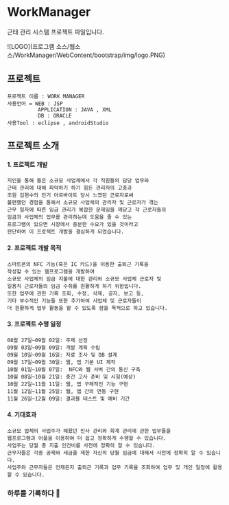 # WorkManager
근태 관리 시스템 프로젝트 파일입니다.

![LOGO](프로그램 소스/웹소스/WorkManager/WebContent/bootstrap/img/logo.PNG)

 ## 프로젝트
    프로젝트 이름 : WORK MANAGER 
    사용언어 = WEB : JSP
              APPLICATION : JAVA , XML
              DB : ORACLE
    사용Tool : eclipse , androidStudio

## 프로젝트 소개

#### 1. 프로젝트 개발 
    지인을 통해 들은 소규모 사업체에서 각 직원들의 담당 업무와 
    근태 관리에 대해 파악하기 하기 힘든 관리자의 고충과 
    조원 김현수의 단기 아르바이트 당시 느꼈던 근로자로써 
    불편했던 경험을 통해서 소규모 사업체의 관리자 및 근로자가 겪는 
    근무 일자에 따른 임금 관리가 복잡한 문제임을 깨닫고 각 근로자들의 
    임금과 사업체의 업무를 관리하는데 도움을 줄 수 있는 
    프로그램이 있으면 시장에서 충분한 수요가 있을 것이라고 
    판단하여 이 프로젝트 개발을 결심하게 되었습니다.

#### 2. 프로젝트 개발 목적
    스마트폰의 NFC 기능(혹은 IC 카드)을 이용한 출퇴근 기록을 
    작성할 수 있는 웹프로그램을 개발하여 
    소규모 사업체의 임금 지불에 대한 관리와 소규모 사업체 근로자 및 
    일용직 근로자들의 임금 수취를 원활하게 하기 위함입니다. 
    또한 업무에 관한 기록 조회, 수정, 삭제, 공지, 보고 등, 
    기타 부수적인 기능들 또한 추가하여 사업체 및 근로자들이 
    더 원활하게 업무 활동을 할 수 있도록 함을 목적으로 하고 있습니다.


#### 3. 프로젝트 수행 일정 
    08월 27일~09월 02일: 주제 선정
    09월 03일~09월 09일: 개발 계획 수립
    09월 10일~09월 16일: 자료 조사 및 DB 설계
    09월 17일~09월 30일: 웹, 앱 기본 UI 제작
    10월 01일~10월 07일:  NFC와 웹 서버 간의 통신 구축
    10월 08일~10월 21일: 중간 고사 준비 및 시험(예상)
    10월 22일~11월 11일: 웹, 앱 구체적인 기능 구현
    11월 12일~11월 25일: 웹, 앱 간의 연동 구현
    11월 26일~12월 09일: 결과물 테스트 및 예비 기간
  
#### 4. 기대효과  
    소규모 업체의 사업주가 해왔던 인사 관리와 회계 관리에 관한 업무들을 
    웹프로그램과 어플을 이용하여 더 쉽고 정확하게 수행할 수 있습니다.
    사업주는 당월 총 지출 인건비를 사전에 정확히 알 수 있습니다.
    근무자들은 각종 공제와 세금을 제한 자신의 당월 임금에 대해서 사전에 정확히 알 수 있습니다.
    사업주와 근무자들은 언제든지 출퇴근 기록과 업무 기록을 조회하여 업무 및 개인 일정에 활용할 수 있습니다.

### 하루를 기록하다 :feet:
